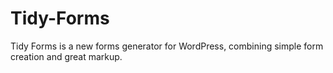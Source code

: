 Tidy-Forms
==========

Tidy Forms is a new forms generator for WordPress, combining simple form creation and great markup.
